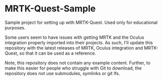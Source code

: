 # MRTK-Quest-Sample

Sample project for setting up with MRTK-Quest. Used only for educational purposes.

Some users seem to have issues with getting MRTK and the Oculus integration properly imported into their projects.
As such, I'll update this repository with the latest releases of MRTK, Oculus integration and MRTK-Quest, so that it can be used as a reference.

Note, this repository does not contain any example content.
Further, to make this easier for people who struggle with Git to download, the repository does not use submodules, symlinks or git lfs.

